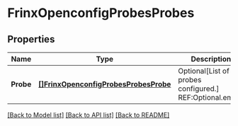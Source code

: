 # FrinxOpenconfigProbesProbes

## Properties
Name | Type | Description | Notes
------------ | ------------- | ------------- | -------------
**Probe** | [**[]FrinxOpenconfigProbesProbesProbe**](frinx.openconfig.probes.probes.Probe.md) | Optional[List of probes configured.] REF:Optional.empty | [optional] [default to null]

[[Back to Model list]](../README.md#documentation-for-models) [[Back to API list]](../README.md#documentation-for-api-endpoints) [[Back to README]](../README.md)


